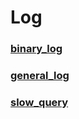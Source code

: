 Log
===

### [binary_log](./binary/README.md)
### [general_log](./general/README.md)
### [slow_query](./slow-query/README.md)
